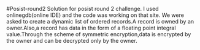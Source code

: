 #Posist-round2
Solution for posist round 2 challenge.
I used onlinegdb(online IDE) and the code was working on that site.
We were asked to create a dynamic list of ordered records.A record is owned by an owner.Also,a record has data in the
form of a floating point integral value.Through the scheme of symmetric encryption,data is encrypted by the owner and 
can be decrypted only by the owner.
